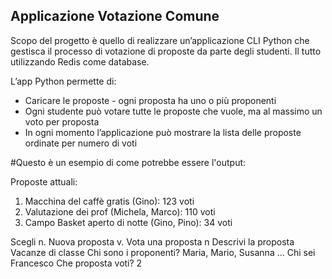 ## Applicazione Votazione Comune
Scopo del progetto è quello di realizzare un’applicazione CLI Python che gestisca il processo di votazione di proposte da parte degli studenti. 
Il tutto utilizzando Redis come database. 

L’app Python permette di:
- Caricare le proposte - ogni proposta ha uno o più proponenti
- Ogni studente può votare tutte le proposte che vuole, ma al massimo un voto per proposta
- In ogni momento l’applicazione può mostrare la lista delle proposte ordinate per numero di voti

#Questo è un esempio di come potrebbe essere l'output:

Proposte attuali:
1. Macchina del caffè gratis (Gino): 123 voti
2. Valutazione dei prof (Michela, Marco): 110 voti
3. Campo Basket aperto di notte (Gino, Pino): 34 voti

Scegli
n. Nuova proposta
v. Vota una proposta
n
Descrivi la proposta
Vacanze di classe
Chi sono i proponenti?
Maria, Mario, Susanna
...
Chi sei
Francesco
Che proposta voti? 
2
